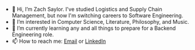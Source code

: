 - 👋 Hi, I’m Zach Saylor. I've studied Logistics and Supply Chain Management, but now I'm switching careers to Software Engineering.
- 👀 I’m interested in Computer Science, Literature, Philosophy, and Music.
- 🌱 I’m currently learning any and all things to prepare for a Backend Engineering role.
- 📫 How to reach me: [Email](mailto:zchrysaylor@gmail.com) or [LinkedIn](https://www.linkedin.com/in/zachary-saylor-3486b3175)

<!---
zsaylor/zsaylor is a ✨ special ✨ repository because its `README.md` (this file) appears on your GitHub profile.
You can click the Preview link to take a look at your changes.
--->
